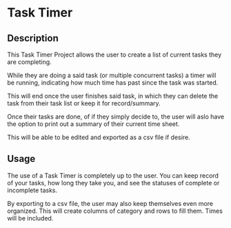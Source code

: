 # Task Timer

## Description

This Task Timer Project allows the user to create a list of current tasks they are completing. 

While they are doing a said task (or multiple concurrent tasks) a timer will be running, 
indicating how much time has past since the task was started. 

This will end once the user finishes said task, in which they can delete the task from their task list or keep it for record/summary. 

Once their tasks are done, of if they simply decide to, the user will aslo have the option to print out
a summary of their current time sheet. 

This will be able to be edited and exported as a csv file if desire. 

## Usage

The use of a Task Timer is completely up to the user. You can keep record of your
tasks, how long they take you, and see the statuses of complete or incomplete tasks.

By exporting to a csv file, the user may also keep themselves even more organized.
This will create columns of category and rows to fill them. Times will be included.
